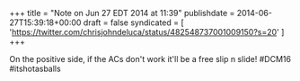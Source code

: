 +++
title = "Note on Jun 27 EDT 2014 at 11:39"
publishdate = 2014-06-27T15:39:18+00:00
draft = false
syndicated = [ 'https://twitter.com/chrisjohndeluca/status/482548737001009150?s=20' ]
+++

On the positive side, if the ACs don't work it'll be a free slip n slide! #DCM16 #itshotasballs
